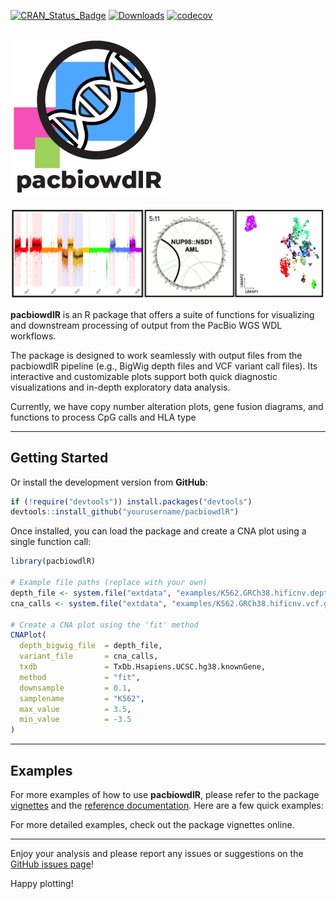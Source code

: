 <!-- badges: start -->
[![CRAN_Status_Badge](https://www.r-pkg.org/badges/version/pacbiowdlR?color=blue)](https://cran.r-project.org/web/packages/pacbiowdlR)
[![Downloads](https://cranlogs.r-pkg.org/badges/pacbiowdlR?color=blue)](https://cran.rstudio.com/package=pacbiowdlR)
[![codecov](https://codecov.io/gh/yourusername/pacbiowdlR/branch/master/graph/badge.svg)](https://codecov.io/gh/yourusername/pacbiowdlR)
<!-- badges: end -->

<br>

<div style="text-align:left">
  <span>
    <a href="https://github.com/scfurl/pacbiowdlR">
      <img src="man/figures/logo.png" width = 250/>
    </a>
  </span>
</div>

<br>

<a href="man/figures/splash.png">
  <img src="man/figures/splash.png"/>
</a>

**pacbiowdlR** is an R package that offers a suite of functions for visualizing and downstream processing of output from the PacBio WGS WDL workflows.

The package is designed to work seamlessly with output files from the pacbiowdlR pipeline (e.g., BigWig depth files and VCF variant call files). Its interactive and customizable plots support both quick diagnostic visualizations and in-depth exploratory data analysis.

Currently, we have copy number alteration plots, gene fusion diagrams, and functions to process CpG calls and HLA type

---

## Getting Started


Or install the development version from **GitHub**:

```r
if (!require("devtools")) install.packages("devtools")
devtools::install_github("yourusername/pacbiowdlR")
```

Once installed, you can load the package and create a CNA plot using a single function call:

```r
library(pacbiowdlR)

# Example file paths (replace with your own)
depth_file <- system.file("extdata", "examples/K562.GRCh38.hificnv.depth.bw", package = "pacbiowdlR")
cna_calls <- system.file("extdata", "examples/K562.GRCh38.hificnv.vcf.gz", package = "pacbiowdlR")

# Create a CNA plot using the 'fit' method
CNAPlot(
  depth_bigwig_file  = depth_file,
  variant_file       = cna_calls,
  txdb               = TxDb.Hsapiens.UCSC.hg38.knownGene,
  method             = "fit",
  downsample         = 0.1,
  samplename         = "K562",
  max_value          = 3.5,
  min_value          = -3.5
)
```

---

## Examples

For more examples of how to use **pacbiowdlR**, please refer to the package [vignettes](https://scfurl/pacbiowdlR/articles/) and the [reference documentation](https://scfurl/pacbiowdlR/reference/). Here are a few quick examples:

For more detailed examples, check out the package vignettes online.

---

Enjoy your analysis and please report any issues or suggestions on the [GitHub issues page](https://github.com/scfurl/pacbiowdlR/issues)! 

Happy plotting!

